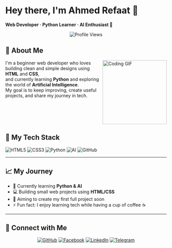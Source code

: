 # Hey there, I'm Ahmed Refaat 👋  

**Web Developer · Python Learner · AI Enthusiast 🤖**

<p align="center">
  <img src="https://komarev.com/ghpvc/?username=ahmedrefaat&style=for-the-badge" alt="Profile Views"/>
</p>

## 🚀 About Me  

<img align="right" src="https://c.tenor.com/_DOBjnGspYAAAAAM/code-coding.gif" width="200" alt="Coding GIF"/>

I'm a beginner web developer who loves building clean and simple designs using **HTML** and **CSS**,  
and currently learning **Python** and exploring the world of **Artificial Intelligence**.  
My goal is to keep improving, create useful projects, and share my journey in tech.  

<br clear="right"/>

## 🔧 My Tech Stack  

![HTML5](https://img.shields.io/badge/HTML5-E34F26?logo=html5&logoColor=white)
![CSS3](https://img.shields.io/badge/CSS3-1572B6?logo=css3&logoColor=white)
![Python](https://img.shields.io/badge/Python-3776AB?logo=python&logoColor=white)
![AI](https://img.shields.io/badge/Artificial%20Intelligence-000000?logo=openai&logoColor=white)
![GitHub](https://img.shields.io/badge/GitHub-181717?logo=github&logoColor=white)

---

## 📈 My Journey  

- 🌱 Currently learning **Python & AI**  
- 💻 Building small web projects using **HTML/CSS**  
- 🎯 Aiming to create my first full project soon  
- ⚡ Fun fact: I enjoy learning tech while having a cup of coffee ☕

---

## 🔗 Connect with Me  

<div align="center">

[![GitHub](https://img.shields.io/badge/GitHub-000000?style=for-the-badge&logo=github&logoColor=white)](https://github.com/AhmedRefaat521)
[![Facebook](https://img.shields.io/badge/Facebook-1877F2?style=for-the-badge&logo=facebook&logoColor=white)](https://www.facebook.com/ahmed.refaat.173540)
[![LinkedIn](https://img.shields.io/badge/LinkedIn-0077B5?style=for-the-badge&logo=linkedin&logoColor=white)](https://www.linkedin.com/in/ahmed-refaat-1b73a6344/)
[![Telegram](https://img.shields.io/badge/Telegram-26A5E4?style=for-the-badge&logo=telegram&logoColor=white)](https://t.me/AhmedRefaat1423)

</div>
